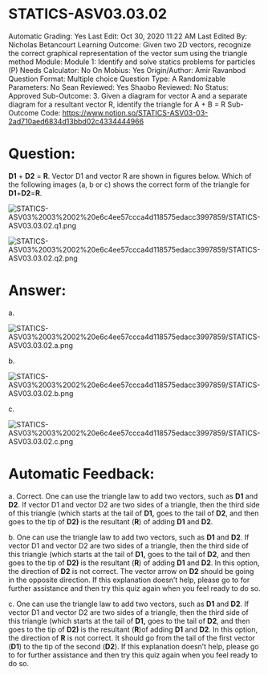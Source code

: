 # STATICS-ASV03.03.02

Automatic Grading: Yes
Last Edit: Oct 30, 2020 11:22 AM
Last Edited By: Nicholas Betancourt
Learning Outcome: Given two 2D vectors, recognize the correct graphical representation of the vector sum using the triangle method
Module: Module 1: Identify and solve statics problems for particles (P)
Needs Calculator: No
On Mobius: Yes
Origin/Author: Amir Ravanbod
Question Format: Multiple choice
Question Type: A
Randomizable Parameters: No
Sean Reviewed: Yes
Shaobo Reviewed: No
Status: Approved
Sub-Outcome: 3. Given a diagram for vector A and a separate diagram for a resultant vector R, identify the triangle for A + B = R
Sub-Outcome Code: https://www.notion.so/STATICS-ASV03-03-2ad710aed6834d13bbd02c4334444966

# Question:

**D1** + **D2** = **R**. Vector D1 and vector R are shown in figures below. Which of the following images (a, b or c) shows the correct form of the triangle for **D1**+**D2**=**R**.  

![STATICS-ASV03%2003%2002%20e6c4ee57ccca4d118575edacc3997859/STATICS-ASV03.03.02.q1.png](STATICS-ASV03%2003%2002%20e6c4ee57ccca4d118575edacc3997859/STATICS-ASV03.03.02.q1.png)

![STATICS-ASV03%2003%2002%20e6c4ee57ccca4d118575edacc3997859/STATICS-ASV03.03.02.q2.png](STATICS-ASV03%2003%2002%20e6c4ee57ccca4d118575edacc3997859/STATICS-ASV03.03.02.q2.png)

# Answer:

a. 

![STATICS-ASV03%2003%2002%20e6c4ee57ccca4d118575edacc3997859/STATICS-ASV03.03.02.a.png](STATICS-ASV03%2003%2002%20e6c4ee57ccca4d118575edacc3997859/STATICS-ASV03.03.02.a.png)

b. 

![STATICS-ASV03%2003%2002%20e6c4ee57ccca4d118575edacc3997859/STATICS-ASV03.03.02.b.png](STATICS-ASV03%2003%2002%20e6c4ee57ccca4d118575edacc3997859/STATICS-ASV03.03.02.b.png)

c. 

![STATICS-ASV03%2003%2002%20e6c4ee57ccca4d118575edacc3997859/STATICS-ASV03.03.02.c.png](STATICS-ASV03%2003%2002%20e6c4ee57ccca4d118575edacc3997859/STATICS-ASV03.03.02.c.png)

# Automatic Feedback:

a. Correct. One can use the triangle law to add two vectors, such as **D1** and **D2**.  If vector D1 and vector D2 are two sides of a triangle, then the third side of this triangle (which starts at the tail of **D1,** goes to the tail of **D2**, and then goes to the tip of **D2)** is the resultant (**R**) of adding **D1** and **D2**.

b. One can use the triangle law to add two vectors, such as **D1** and **D2**.  If vector D1 and vector D2 are two sides of a triangle, then the third side of this triangle (which starts at the tail of **D1,** goes to the tail of **D2**, and then goes to the tip of **D2)** is the resultant (**R**) of adding **D1** and **D2**.  In this option, the direction of **D2** is not correct.  The vector arrow on **D2** should be going in the opposite direction.  If this explanation doesn’t help, please go to <a location where all the links are> for further assistance and then try this quiz again when you feel ready to do so.

c. One can use the triangle law to add two vectors, such as **D1** and **D2**.  If vector D1 and vector D2 are two sides of a triangle, then the third side of this triangle (which starts at the tail of **D1,** goes to the tail of **D2**, and then goes to the tip of **D2)** is the resultant (**R**)of adding **D1** and **D2**.  In this option, the direction of **R** is not correct.  It should go from the tail of the first vector (**D1**) to the tip of the second (**D2**).  If this explanation doesn’t help, please go to <a location where all the links are> for further assistance and then try this quiz again when you feel ready to do so.